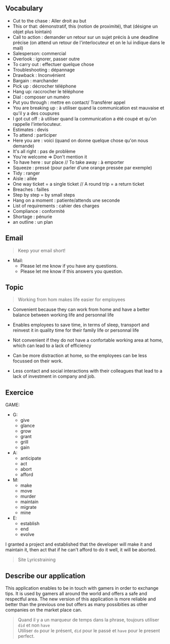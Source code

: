 ## Vocabulary

- Cut to the chase : Aller droit au but
- This or that: démonstratif, this (notion de proximité), that (désigne un objet plus lointain)
- Call to action : demander un retour sur un sujet précis à une deadline précise (on attend un retour de l'interlocuteur et on le lui indique dans le mail)
- Salesperson: commercial
- Overlook : ignorer, passer outre
- To carry out : effectuer quelque chose
- Troubleshooting : dépannage
- Drawback : Inconvénient
- Bargain : marchander
- Pick up : décrocher téléphone
- Hang up: raccrocher le téléphone
- Dial : composer un numéro
- Put you through : mettre en contact/ Transférer appel
- You are breaking up : à utiliser quand la communication est mauvaise et qu'il y a des coupures
- I got cut off : à utiliser quand la communication a été coupé et qu'on rappelle l'interlocuteur.
- Estimates : devis
- To attend : participer
- Here you are : voici (quand on donne quelque chose qu'on nous demande)
- It's all right : pas de problème
- You're welcome => Don't mention it
- To have here : sur place // To take away :  à emporter
- Squeeze : pressé (pour parler d'une orange pressée par exemple)
- Tidy : ranger
- Aisle : allée
- One way ticket = a single ticket // A round trip = a return ticket
- Breaches : failles
- Step by step = by small steps
- Hang on a moment : patiente/attends une seconde
- List of requirements : cahier des charges
- Compliance : conformité
- Shortage : pénurie
- an outline : un plan


## Email

> Keep your email short!
- Mail:
    - Please let me know if you have any questions.
    - Please let me know if this answers you question.



## Topic
> Working from hom makes life easier for employees

- Convenient because they can work from home and have a better balance between working life and personnal life
- Enables employees to save time, in terms of sleep, transport and reinvest it in quality time for their family life or personnal life


- Not convenient if they do not have a confortable working area at home, which can lead to a lack of efficiency
- Can be more distraction at home, so the employees can be less focussed on their work.
- Less contact and social interactions with their colleagues that lead to a lack of investment in company and job.

## Exercice

GAME:
- G:
    - give
    - glance
    - grow
    - grant
    - grill
    - gain
- A:
    - anticipate
    - act
    - abort
    - afford
- M:
    - make
    - move
    - murder
    - maintain
    - migrate
    - mine
- E:
    - establish
    - end
    - evolve

I granted a project and established that the developer will make it and maintain it, then act that if he can't afford to do it well, it will be aborted.


> Site Lyricstraining


## Describe our application

This application enables to be in touch with gamers in order to exchange tips.
It is used by gamers all around the world and offers a safe and respectful area.
The new version of this application is more reliable and better than the previous one but offers as many possibities as other companies on the market place can.



> Quand il y a un marqueur de temps dans la phrase, toujours utiliser `did` et non `have`   
> Utiliser `do` pour le présent, `did` pour le passé et `have` pour le present perfect.